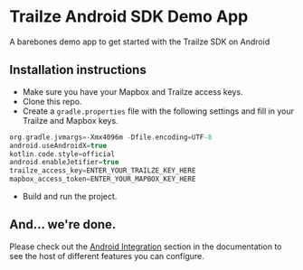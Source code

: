 # Trailze Android SDK Demo App
A barebones demo app to get started with the Trailze SDK on Android

## Installation instructions
- Make sure you have your Mapbox and Trailze access keys.
- Clone this repo.
- Create a `gradle.properties` file with the following settings and fill in your Trailze and Mapbox keys.
```gradle
org.gradle.jvmargs=-Xmx4096m -Dfile.encoding=UTF-8
android.useAndroidX=true
kotlin.code.style=official
android.enableJetifier=true
trailze_access_key=ENTER_YOUR_TRAILZE_KEY_HERE
mapbox_access_token=ENTER_YOUR_MAPBOX_KEY_HERE
```
- Build and run the project.

## And... we're done.

Please check out the [Android Integration](https://docs.trailze.com/#integration-android) section in the documentation to see the host of different features you can configure.
